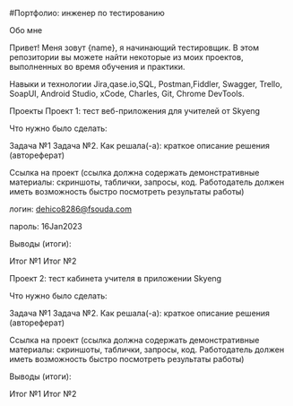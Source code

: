 #Портфолио: инженер по тестированию

Обо мне 

Привет! Меня зовут {name}, я начинающий тестировщик.
В этом репозитории вы можете найти некоторые из моих проектов, выполненных во время обучения и практики.

Навыки и технологии
Jira,qase.io,SQL, Postman,Fiddler, Swagger, Trello,
SoapUI, Android Studio, xCode, Charles, Git, Chrome DevTools.

Проекты
Проект 1: тест веб-приложения для учителей от Skyeng

Что нужно было сделать:

Задача №1
Задача №2.
Как решала(-а): краткое описание решения (автореферат)

Ссылка на проект (ссылка должна содержать демонстративные материалы: скриншоты, таблички, запросы, код. Работодатель должен иметь возможность быстро посмотреть результаты работы)

логин: dehico8286@fsouda.com

пароль: 16Jan2023

Выводы (итоги):

Итог №1
Итог №2

Проект 2: тест кабинета учителя в приложении Skyeng

Что нужно было сделать:

Задача №1
Задача №2.
Как решала(-а): краткое описание решения (автореферат)

Ссылка на проект (ссылка должна содержать демонстративные материалы: скриншоты, таблички, запросы, код. Работодатель должен иметь возможность быстро посмотреть результаты работы)

Выводы (итоги):

Итог №1
Итог №2

